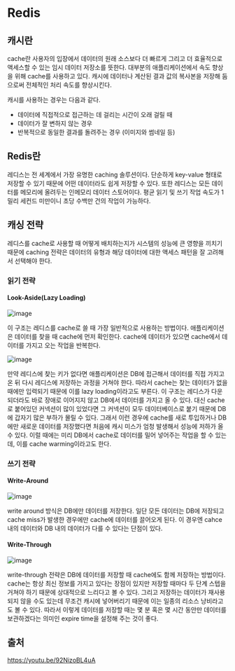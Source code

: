 # Redis


## 캐시란
cache란 사용자의 입장에서
데이터의 원래 소스보다 더 빠르게
그리고 더 효율적으로 액세스할 수 있는
임시 데이터 저장소를 뜻한다. 대부분의 애플리케이션에서
속도 향상을 위해 cache를 사용하고 있다. 캐시에 데이터나 계산된 결과 값의 복사본을 저장해 둠으로써 전체적인 처리 속도를 향상시킨다.

캐시를 사용하는 경우는 다음과 같다.
- 데이터에 직접적으로 접근하는 데 걸리는 시간이 오래 걸릴 때
- 데이터가 잘 변하지 않는 경우
- 반복적으로 동일한 결과를 돌려주는 경우 (이미지와 썸네일 등)

## Redis란
레디스는 전 세계에서 가장 유명한 caching 솔루션이다. 
단순하게 key-value 형태로 저장할 수 있기 때문에
어떤 데이터라도 쉽게 저장할 수 있다.
또한 레디스는 모든 데이터를 메모리에 올려두는
인메모리 데이터 스토어이다. 평균 읽기 및 쓰기 작업 속도가 1밀리 세컨드 미만이니
초당 수백만 건의 작업이 가능하다.

## 캐싱 전략
레디스를 cache로 사용할 때 어떻게 배치하는지가
시스템의 성능에 큰 영향을 끼치기 때문에 caching 전략은 데이터의 유형과
해당 데이터에 대한 액세스 패턴을
잘 고려해서 선택해야 한다.

### 읽기 전략
#### Look-Aside(Lazy Loading)

![image](https://user-images.githubusercontent.com/46465928/155968800-29b4f830-82ef-4d94-8999-ceab08c4da04.png)

이 구조는 레디스를 cache로 쓸 때
가장 일반적으로 사용하는 방법이다.
애플리케이션은 데이터를 찾을 때
cache에 먼저 확인한다.
cache에 데이터가 있으면
cache에서 데이터를 가지고 오는 작업을 반복한다.

![image](https://user-images.githubusercontent.com/46465928/155968758-0a0e6d94-abe5-4958-96a0-da35e2871064.png)


만약 레디스에 찾는 키가 없다면
애플리케이션은 DB에 접근해서
데이터를 직접 가지고 온 뒤
다시 레디스에 저장하는 과정을 거쳐야 한다.
따라서 cache는 찾는 데이터가 없을 때에만 입력되기 때문에
이를 lazy loading이라고도 부른다.
이 구조는 레디스가 다운되더라도 바로 장애로 이어지지 않고
DB에서 데이터를 가지고 올 수 있다.
대신 cache로 붙어있던 커넥션이 많이 있었다면
그 커넥션이 모두 데이터베이스로 붙기 때문에
DB에 갑자기 많은 부하가 몰릴 수 있다.
그래서 이런 경우에 cache를 새로 투입하거나
DB에만 새로운 데이터를 저장했다면
처음에 캐시 미스가 엄청 발생해서
성능에 저하가 올 수 있다.
이럴 때에는 미리 DB에서 cache로
데이터를 밀어 넣어주는 작업을 할 수 있는데,
이를 cache warming이라고도 한다.

### 쓰기 전략
#### Write-Around

![image](https://user-images.githubusercontent.com/46465928/155969032-9bb26088-0bcb-44d1-aa06-24e7fb8cc3af.png)

write around 방식은 DB에만 데이터를 저장한다.
일단 모든 데이터는 DB에 저장되고
cache miss가 발생한 경우에만
cache에 데이터를 끌어오게 된다.
이 경우엔 cahce 내의 데이터와 DB 내의 데이터가
다를 수 있다는 단점이 있다.

#### Write-Through

![image](https://user-images.githubusercontent.com/46465928/155969060-cd487be5-9953-4955-b041-4fd72e8f7768.png)

write-through 전략은
DB에 데이터를 저장할 때
cache에도 함께 저장하는 방법이다.
cache는 항상 최신 정보를 가지고 있다는 장점이 있지만
저장할 때마다 두 단계 스텝을 거쳐야 하기 때문에
상대적으로 느리다고 볼 수 있다.
그리고 저장하는 데이터가 재사용되지 않을 수도 있는데
무조건 캐시에 넣어버리기 때문에
이는 일종의 리소스 낭비라고도 볼 수 있다.
따라서 이렇게 데이터를 저장할 때는 몇 분
혹은 몇 시간 동안만 데이터를 보관하겠다는 의미인
expire time을 설정해 주는 것이 좋다.

## 출처
https://youtu.be/92NizoBL4uA



